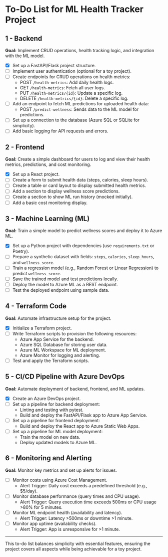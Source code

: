 # To-Do List for ML Health Tracker Project

## 1 - Backend  
**Goal:** Implement CRUD operations, health tracking logic, and integration with the ML model.

- [X] Set up a FastAPI/Flask project structure.  
- [ ] Implement user authentication (optional for a toy project).  
- [ ] Create endpoints for CRUD operations on health metrics:  
  - POST `/health-metrics`: Add daily health logs.  
  - GET `/health-metrics`: Fetch all user logs.  
  - PUT `/health-metrics/{id}`: Update a specific log.  
  - DELETE `/health-metrics/{id}`: Delete a specific log.  
- [ ] Add an endpoint to fetch ML predictions for uploaded health data:  
  - POST `/predict-wellness`: Sends data to the ML model for predictions.  
- [ ] Set up a connection to the database (Azure SQL or SQLite for simplicity).  
- [ ] Add basic logging for API requests and errors.  

## 2 - Frontend  
**Goal:** Create a simple dashboard for users to log and view their health metrics, predictions, and cost monitoring.

- [X] Set up a React project.  
- [ ] Create a form to submit health data (steps, calories, sleep hours).  
- [ ] Create a table or card layout to display submitted health metrics.  
- [ ] Add a section to display wellness score predictions.  
- [ ] Create a section to show ML run history (mocked initially).  
- [ ] Add a basic cost monitoring display.  

## 3 - Machine Learning (ML)  
**Goal:** Train a simple model to predict wellness scores and deploy it to Azure ML.

- [X] Set up a Python project with dependencies (use `requirements.txt` or Poetry).  
- [ ] Prepare a synthetic dataset with fields: `steps`, `calories`, `sleep_hours`, and `wellness_score`.  
- [ ] Train a regression model (e.g., Random Forest or Linear Regression) to predict `wellness_score`.  
- [ ] Save the trained model and test predictions locally.  
- [ ] Deploy the model to Azure ML as a REST endpoint.  
- [ ] Test the deployed endpoint using sample data.  

## 4 - Terraform Code  
**Goal:** Automate infrastructure setup for the project.

- [X] Initialize a Terraform project.  
- [ ] Write Terraform scripts to provision the following resources:  
  - Azure App Service for the backend.  
  - Azure SQL Database for storing user data.  
  - Azure ML Workspace for ML deployment.  
  - Azure Monitor for logging and alerting.  
- [ ] Test and apply the Terraform scripts.  

## 5 - CI/CD Pipeline with Azure DevOps  
**Goal:** Automate deployment of backend, frontend, and ML updates.

- [X] Create an Azure DevOps project.  
- [ ] Set up a pipeline for backend deployment:  
  - Linting and testing with pytest.  
  - Build and deploy the FastAPI/Flask app to Azure App Service.  
- [ ] Set up a pipeline for frontend deployment:  
  - Build and deploy the React app to Azure Static Web Apps.  
- [ ] Set up a pipeline for ML model deployment:  
  - Train the model on new data.  
  - Deploy updated models to Azure ML.  

## 6 - Monitoring and Alerting  
**Goal:** Monitor key metrics and set up alerts for issues.

- [ ] Monitor costs using Azure Cost Management.  
  - Alert Trigger: Daily cost exceeds a predefined threshold (e.g., $5/day).  
- [ ] Monitor database performance (query times and CPU usage).  
  - Alert Trigger: Query execution time exceeds 500ms or CPU usage >80% for 5 minutes.  
- [ ] Monitor ML endpoint health (availability and latency).  
  - Alert Trigger: Latency >500ms or downtime >1 minute.  
- [ ] Monitor app uptime (availability checks).  
  - Alert Trigger: App is unresponsive for >1 minute.  

---

This to-do list balances simplicity with essential features, ensuring the project covers all aspects while being achievable for a toy project.
